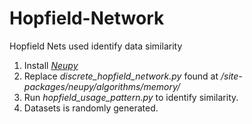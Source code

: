 # Hopfield-Network
Hopfield Nets used identify data similarity

1. Install [*Neupy*](http://neupy.com/pages/home.html)
2. Replace *discrete_hopfield_network.py* found at */site-packages/neupy/algorithms/memory/*
3. Run *hopfield_usage_pattern.py* to identify similarity.
4. Datasets is randomly generated.

